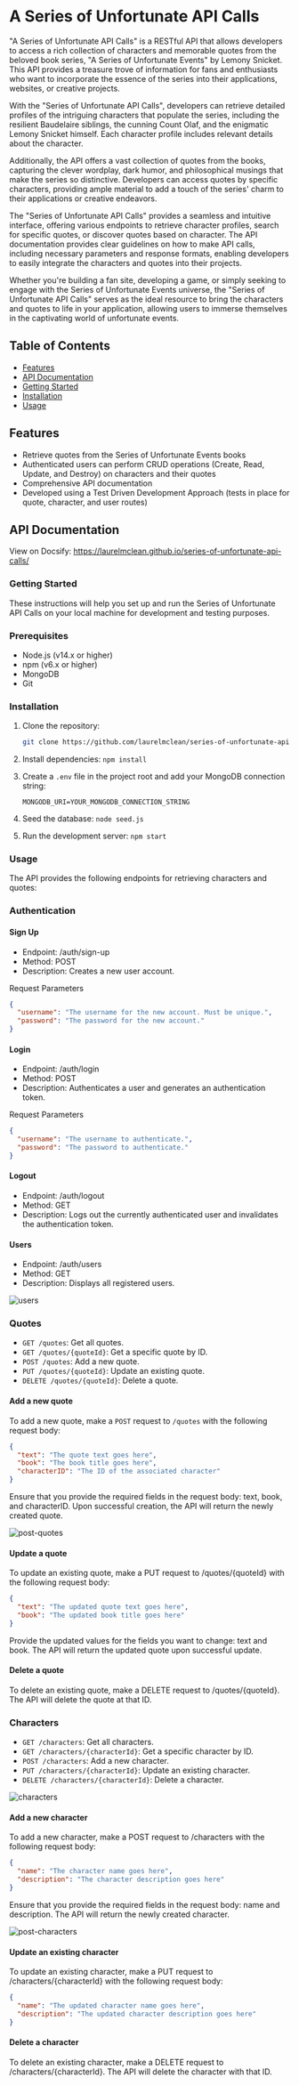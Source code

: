 # A Series of Unfortunate API Calls

"A Series of Unfortunate API Calls" is a RESTful API that allows developers to access a rich collection of characters and memorable quotes from the beloved book series, "A Series of Unfortunate Events" by Lemony Snicket. This API provides a treasure trove of information for fans and enthusiasts who want to incorporate the essence of the series into their applications, websites, or creative projects.

With the "Series of Unfortunate API Calls", developers can retrieve detailed profiles of the intriguing characters that populate the series, including the resilient Baudelaire siblings, the cunning Count Olaf, and the enigmatic Lemony Snicket himself. Each character profile includes relevant details about the character.

Additionally, the API offers a vast collection of quotes from the books, capturing the clever wordplay, dark humor, and philosophical musings that make the series so distinctive. Developers can access quotes by specific characters, providing ample material to add a touch of the series' charm to their applications or creative endeavors.

The "Series of Unfortunate API Calls" provides a seamless and intuitive interface, offering various endpoints to retrieve character profiles, search for specific quotes, or discover quotes based on character. The API documentation provides clear guidelines on how to make API calls, including necessary parameters and response formats, enabling developers to easily integrate the characters and quotes into their projects.

Whether you're building a fan site, developing a game, or simply seeking to engage with the Series of Unfortunate Events universe, the "Series of Unfortunate API Calls" serves as the ideal resource to bring the characters and quotes to life in your application, allowing users to immerse themselves in the captivating world of unfortunate events.


## Table of Contents

- [Features](#features)
- [API Documentation](#api-documentation)
- [Getting Started](#getting-started)
- [Installation](#installation)
- [Usage](#usage)


## Features

- Retrieve quotes from the Series of Unfortunate Events books
- Authenticated users can perform CRUD operations (Create, Read, Update, and Destroy) on characters and their quotes
- Comprehensive API documentation
- Developed using a Test Driven Development Approach (tests in place for quote, character, and user routes)

## API Documentation

View on Docsify: https://laurelmclean.github.io/series-of-unfortunate-api-calls/

### Getting Started

These instructions will help you set up and run the Series of Unfortunate API Calls on your local machine for development and testing purposes.

### Prerequisites

- Node.js (v14.x or higher)
- npm (v6.x or higher)
- MongoDB
- Git

### Installation

1. Clone the repository:
   ```bash
   git clone https://github.com/laurelmclean/series-of-unfortunate-api-calls.git
   ```

2. Install dependencies:
    ``` npm install ```

3. Create a `.env` file in the project root and add your MongoDB connection string: 

    ```MONGODB_URI=YOUR_MONGODB_CONNECTION_STRING```

4. Seed the database:
    ```node seed.js```

5. Run the development server:
    ```npm start```

### Usage

The API provides the following endpoints for retrieving characters and quotes:

### Authentication

#### Sign Up
- Endpoint: /auth/sign-up
- Method: POST
- Description: Creates a new user account.

Request Parameters
```json
{
  "username": "The username for the new account. Must be unique.",
  "password": "The password for the new account."
}

```

#### Login
- Endpoint: /auth/login
- Method: POST
- Description: Authenticates a user and generates an authentication token.

Request Parameters

```json
{
  "username": "The username to authenticate.",
  "password": "The password to authenticate."
}

```

#### Logout
- Endpoint: /auth/logout
- Method: GET
- Description: Logs out the currently authenticated user and invalidates the authentication token.

#### Users
- Endpoint: /auth/users
- Method: GET
- Description: Displays all registered users.

![users](users.png)

### Quotes

- `GET /quotes`: Get all quotes.
- `GET /quotes/{quoteId}`: Get a specific quote by ID.
- `POST /quotes`: Add a new quote.
- `PUT /quotes/{quoteId}`: Update an existing quote.
- `DELETE /quotes/{quoteId}`: Delete a quote.

#### Add a new quote

To add a new quote, make a `POST` request to `/quotes` with the following request body:

```json
{
  "text": "The quote text goes here",
  "book": "The book title goes here",
  "characterID": "The ID of the associated character"
}

```

Ensure that you provide the required fields in the request body: text, book, and characterID. Upon successful creation, the API will return the newly created quote.

![post-quotes](post-quotes.png)

#### Update a quote

To update an existing quote, make a PUT request to /quotes/{quoteId} with the following request body:

```json
{
  "text": "The updated quote text goes here",
  "book": "The updated book title goes here"
}
```

Provide the updated values for the fields you want to change: text and book. The API will return the updated quote upon successful update.

#### Delete a quote

To delete an existing quote, make a DELETE request to /quotes/{quoteId}. The API will delete the quote at that ID. 

### Characters

- `GET /characters`: Get all characters.
- `GET /characters/{characterId}`: Get a specific character by ID.
- `POST /characters`: Add a new character.
- `PUT /characters/{characterId}`: Update an existing character.
- `DELETE /characters/{characterId}`: Delete a character.

![characters](characters.png)

#### Add a new character

To add a new character, make a POST request to /characters with the following request body:

```json
{
  "name": "The character name goes here",
  "description": "The character description goes here"
}
```

Ensure that you provide the required fields in the request body: name and description. The API will return the newly created character.

![post-characters](post-characters.png)

#### Update an existing character

To update an existing character, make a PUT request to /characters/{characterId} with the following request body:

```json
{
  "name": "The updated character name goes here",
  "description": "The updated character description goes here"
}
```

#### Delete a character

To delete an existing character, make a DELETE request to /characters/{characterId}. The API will delete the character with that ID. 